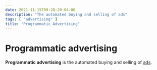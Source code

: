 ```yaml
---
date: 2021-11-15T09:28:20-04:00
description: "The automated buying and selling of ads"
tags: [ "advertising" ]
title: "Programmatic Advertising"
---
```


# Programmatic advertising

**Programmatic advertising** is the automated buying and selling of [ads](advertising.md).
